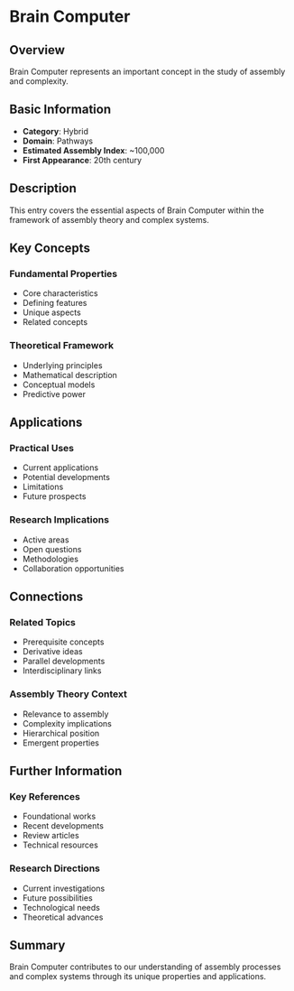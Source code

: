 # Brain Computer

## Overview

Brain Computer represents an important concept in the study of assembly and complexity.

## Basic Information

- **Category**: Hybrid
- **Domain**: Pathways
- **Estimated Assembly Index**: ~100,000
- **First Appearance**: 20th century

## Description

This entry covers the essential aspects of Brain Computer within the framework of assembly theory and complex systems.

## Key Concepts

### Fundamental Properties
- Core characteristics
- Defining features
- Unique aspects
- Related concepts

### Theoretical Framework
- Underlying principles
- Mathematical description
- Conceptual models
- Predictive power

## Applications

### Practical Uses
- Current applications
- Potential developments
- Limitations
- Future prospects

### Research Implications
- Active areas
- Open questions
- Methodologies
- Collaboration opportunities

## Connections

### Related Topics
- Prerequisite concepts
- Derivative ideas
- Parallel developments
- Interdisciplinary links

### Assembly Theory Context
- Relevance to assembly
- Complexity implications
- Hierarchical position
- Emergent properties

## Further Information

### Key References
- Foundational works
- Recent developments
- Review articles
- Technical resources

### Research Directions
- Current investigations
- Future possibilities
- Technological needs
- Theoretical advances

## Summary

Brain Computer contributes to our understanding of assembly processes and complex systems through its unique properties and applications.
